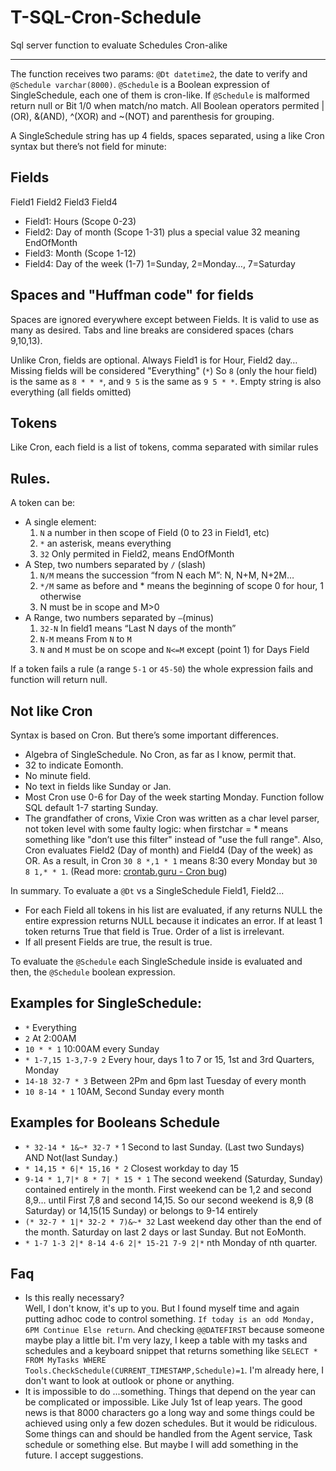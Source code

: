 # T-SQL-Cron-Schedule

Sql server function to evaluate Schedules Cron-alike

---

The function receives two params: `@Dt datetime2`, the date to verify and `@Schedule varchar(8000)`.  `@Schedule` is a Boolean expression of SingleSchedule, each one of them is cron-like. If `@Schedule` is malformed return null or Bit 1/0 when match/no match. All Boolean operators permited  |(OR), &(AND), ^(XOR) and ~(NOT) and parenthesis for grouping.

A SingleSchedule string has up 4 fields, spaces separated, using a like Cron syntax but there’s not field for minute:

## Fields

Field1 Field2 Field3 Field4

* Field1: Hours (Scope 0-23)
* Field2: Day of month (Scope 1-31) plus a special value 32 meaning EndOfMonth
* Field3: Month (Scope 1-12)
* Field4: Day of the week (1-7) 1=Sunday, 2=Monday…, 7=Saturday

## Spaces and "Huffman code" for fields

Spaces are ignored everywhere except between Fields. It is valid to use as many as desired. Tabs and line breaks are considered spaces (chars 9,10,13).

Unlike Cron, fields are optional.  Always Field1 is for Hour, Field2 day… Missing fields will be considered "Everything" (`*`) So `8` (only the hour field) is the same as `8 * * *`, and `9 5` is the same as `9 5 * *`. Empty string is also everything (all fields omitted)

## Tokens

Like Cron, each field is a list of tokens, comma separated with similar rules

## Rules.

A token can be:

* A single element:
  1. `N` a number in then scope of Field (0 to 23 in Field1, etc)
  2. `*`  an asterisk, means everything
  3. `32` Only permited in Field2, means EndOfMonth
* A Step, two numbers separated by `/` (slash)
  1. `N/M` means the succession “from N each M”: N, N+M, N+2M…
  2. `*/M` same as before and * means the beginning of scope 0 for hour, 1 otherwise
  3. N must be in scope and M>0
* A Range, two numbers separated by `–`(minus)
  1. `32-N` In field1 means “Last N days of the month” 
  2. `N-M` means From `N` to `M`
  3. `N` and `M` must be on scope and `N<=M` except (point 1) for Days Field

If a token fails a rule (a range `5-1` or `45-50`) the whole expression fails and function will return null.

## Not like Cron

Syntax is based on Cron. But there’s some important differences.

* Algebra of SingleSchedule. No Cron, as far as I know, permit that.
* 32 to indicate Eomonth. 
* No minute field.
* No text in fields like Sunday or Jan. 
* Most Cron use 0-6 for Day of the week starting Monday. Function follow SQL default 1-7 starting Sunday.
* The grandfather of crons, Vixie Cron was written as a char level parser, not token level with some faulty logic: when firstchar = \* means something like "don’t use this filter" instead of "use the full range". Also, Cron evaluates Field2 (Day of month) and Field4 (Day of the week) as OR. As a result, in Cron `30 8 *,1 * 1` means 8:30 every Monday but `30 8 1,* * 1`. (Read more: [crontab.guru - Cron bug](https://crontab.guru/cron-bug.html))

In summary. To evaluate a `@Dt` vs a SingleSchedule Field1, Field2...

* For each Field all tokens in his list are evaluated, if any returns NULL the entire expression returns NULL because it indicates an error. If at least 1 token returns True that field is True. Order of a list is irrelevant.
* If all present Fields are true, the result is true.

To evaluate the `@Schedule` each SingleSchedule inside is evaluated and then, the `@Schedule` boolean expression.

## Examples for SingleSchedule:

* `*` Everything
* `2` At 2:00AM
* `10 * * 1` 10:00AM every Sunday
* `* 1-7,15 1-3,7-9 2` Every hour, days 1 to 7 or 15, 1st and 3rd Quarters, Monday
* `14-18 32-7 * 3` Between 2Pm and 6pm last Tuesday of every month
* `10 8-14 * 1` 10AM, Second Sunday every month

## Examples for Booleans Schedule

* `* 32-14 * 1&~* 32-7 *` 1 Second to last Sunday. (Last two Sundays) AND Not(last Sunday.)
* `* 14,15 * 6|* 15,16 * 2` Closest workday to day 15
* `9-14 * 1,7|* 8 * 7| * 15 * 1` The second weekend (Saturday, Sunday) contained entirely in the month. First weekend can be 1,2 and second 8,9… until First 7,8 and second 14,15. So our second weekend is 8,9 (8 Saturday) or 14,15(15 Sunday) or belongs to 9-14 entirely
* `(* 32-7 * 1|* 32-2 * 7)&~* 32` Last weekend day other than the end of the month. Saturday on last 2 days or last Sunday. But not EoMonth.
* `* 1-7 1-3 2|* 8-14 4-6 2|* 15-21 7-9 2|*` nth Monday  of nth quarter.

## Faq

* Is this really necessary?<br>
  Well, I don't know, it's up to you. But I found myself time and again putting adhoc code to control something. `If today is an odd Monday, 6PM Continue Else return`. And checking `@@DATEFIRST` because someone maybe play a little bit. I'm very lazy, I keep a table with my tasks and schedules and a keyboard snippet that returns something like
  `SELECT * FROM MyTasks WHERE Tools.CheckSchedule(CURRENT_TIMESTAMP,Schedule)=1`.  I'm already here, I don't want to look at outlook or phone or anything.
* It is impossible to do ...something. Things that depend on the year can be complicated or impossible. Like July 1st of leap years. The good news is that 8000 characters go a long way and some things could be achieved using only a few dozen schedules. But it would be ridiculous. Some things can and should be handled from the Agent service, Task schedule or something else. But maybe I will add something in the future. I accept suggestions.